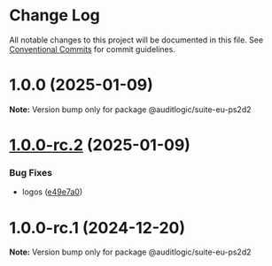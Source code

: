 # Change Log

All notable changes to this project will be documented in this file.
See [Conventional Commits](https://conventionalcommits.org) for commit guidelines.

# 1.0.0 (2025-01-09)

**Note:** Version bump only for package @auditlogic/suite-eu-ps2d2





# [1.0.0-rc.2](https://github.com/auditlogic/suite/compare/@auditlogic/suite-eu-ps2d2@1.0.0-rc.1...@auditlogic/suite-eu-ps2d2@1.0.0-rc.2) (2025-01-09)


### Bug Fixes

* logos ([e49e7a0](https://github.com/auditlogic/suite/commit/e49e7a02bf4796ad65ffe6748e4a155ad580ae87))





# 1.0.0-rc.1 (2024-12-20)

**Note:** Version bump only for package @auditlogic/suite-eu-ps2d2
